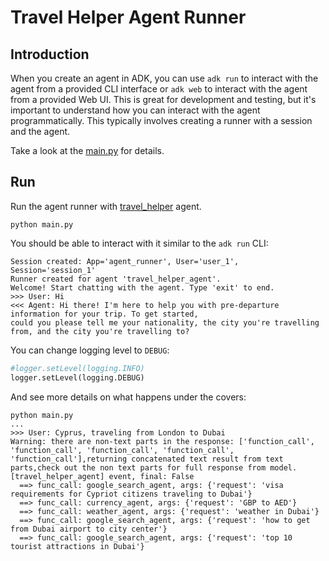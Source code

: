 # Travel Helper Agent Runner

## Introduction

When you create an agent in ADK, you can use `adk run` to interact with the agent from a provided CLI interface 
or `adk web` to interact with the agent from a provided Web UI. This is great for development and testing, but 
it's important to understand how you can interact with the agent programmatically. This typically involves
creating a runner with a session and the agent.

Take a look at the [main.py](main.py) for details.

## Run

Run the agent runner with [travel_helper](../travel_helper) agent.

```shell
python main.py
```

You should be able to interact with it similar to the `adk run` CLI:

```shell
Session created: App='agent_runner', User='user_1', Session='session_1'
Runner created for agent 'travel_helper_agent'.
Welcome! Start chatting with the agent. Type 'exit' to end.
>>> User: Hi
<<< Agent: Hi there! I'm here to help you with pre-departure information for your trip. To get started, 
could you please tell me your nationality, the city you're travelling from, and the city you're travelling to?
```

You can change logging level to `DEBUG`:

```python
#logger.setLevel(logging.INFO)
logger.setLevel(logging.DEBUG)
```

And see more details on what happens under the covers:

```shell
python main.py
...
>>> User: Cyprus, traveling from London to Dubai
Warning: there are non-text parts in the response: ['function_call', 'function_call', 'function_call', 'function_call', 'function_call'],returning concatenated text result from text parts,check out the non text parts for full response from model.
[travel_helper_agent] event, final: False
  ==> func_call: google_search_agent, args: {'request': 'visa requirements for Cypriot citizens traveling to Dubai'}
  ==> func_call: currency_agent, args: {'request': 'GBP to AED'}
  ==> func_call: weather_agent, args: {'request': 'weather in Dubai'}
  ==> func_call: google_search_agent, args: {'request': 'how to get from Dubai airport to city center'}
  ==> func_call: google_search_agent, args: {'request': 'top 10 tourist attractions in Dubai'}
```
